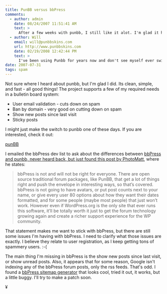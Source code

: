 ```yaml
---
title: PunBB versus bbPress
comments:
  - author: admin
    date: 08/24/2007 11:51:41 AM
    text: >
      After a few weeks with punbb, I still like it alot. I'm glad it has support for sqlite.
  - author: Will
    email: will@punbbskins.com
    url: http://www.punbbskins.com
    date: 02/19/2008 12:42:44 PM
    text: >
      I've been using Punbb for years now and don't see myself ever switching. I'm yet to try bbPress though I noticed that Mike Lothar (mikelothar.com) made the switch from phpbb to bbpress and he's plugging the software quite heavily. Some of the most popular and heavily downloaded phpbb2 skins were created by Mike (see Nosebleed, Ad Infinitum, Conundrum etc) so losing him may be a kick in the teeth for phpbb developers.<br/><br/>PunBB seems to have every feature I need and whilst I may have a day or two playing with bbPress in the near future I doubt it will impress me enough to stop using Pun :)
date: 2007-07-31
tags: spam
---
```

Not sure where I heard about punbb, but I'm glad I did. Its clean, simple, and fast - all good things! The project supports a few of my required needs in a bulletin board system:

<ul><li>User email validation - cuts down on spam</li><li>Ban by domain - very good on cutting down on spam</li><li>Show new posts since last visit</li><li>Sticky posts</li></ul>

I might just make the switch to punbb one of these days. If you are interested, check it out:

<a href="http://punbb.org/" title="php forum software">punBB</a>

I emailed the bbPress dev list to ask about the differences between <a href="http://photomatt.net/2004/12/29/bbpress/">bbPress and punbb, never heard back, but just found this post by PhotoMatt</a>, where he states:

<blockquote>bbPress is not and will not be right for everyone. There are open source traditional forum packages, like PunBB, that get a lot of things right and push the envelope in interesting ways, so that’s covered. bbPress is not going to have avatars, or put post counts next to your name, or give every user 80 options about how they want their dates formatted, and for some people (maybe most people) that just won’t work. However even if WordPress.org is the only site that ever runs this software, it’ll be totally worth it just to get the forum technology growing again and create a richer support experience for the WP community.</blockquote>

That statement makes me want to stick with bbPress, but there are still some issues I'm having with bbPress. I need to clarify what those issues are exactly. I believe they relate to user registration, as I keep getting tons of spammery users. :-(

The main thing I'm missing in bbPress is the show new posts since last visit, or show unread posts. Also, it appears that for some reason, Google isn't indexing any of the bbPress forum posts, only the rss feeds. That's odd. I found a <a href="http://boakes.org/talk/topic/31">bbPress sitemap generator</a> that looks cool, tried it out, it works, but a little buggy. I'll try to make a patch soon.

¥


